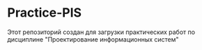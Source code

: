 # Practice-PIS
Этот репозиторий создан для загрузки практических работ по дисциплине "Проектирование информационных систем"
